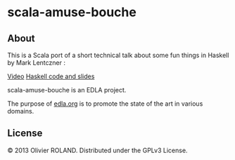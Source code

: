 # scala-amuse-bouche

## About ##
This is a Scala port of a short technical talk about some fun things in Haskell by Mark Lentczner :

[Video](http://www.youtube.com/watch?v=b9FagOVqxmI)
[Haskell code and slides](https://github.com/mzero/haskell-amuse-bouche)

scala-amuse-bouche is an EDLA project.

The purpose of [edla.org](http://www.edla.org) is to promote the state of the art in various domains.

## License
© 2013 Olivier ROLAND. Distributed under the GPLv3 License. 

